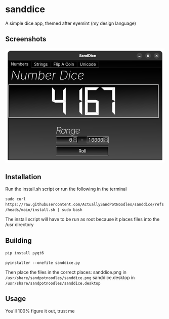 # sanddice
A simple dice app, themed after eyemint (my design language)
## Screenshots

![Screenshot](screenshot.png)

## Installation
Run the install.sh script or run the following in the terminal

`sudo curl https://raw.githubusercontent.com/ActuallySandPotNoodles/sanddice/refs/heads/main/install.sh | sudo bash`

The install script will have to be run as root because it places files into the /usr directory
## Building
`pip install pyqt6`

`pyinstaller --onefile sanddice.py`

Then place the files in the correct places:
sanddice.png in `/usr/share/sandpotnoodles/sanddice.png`
sanddice.desktop in `/usr/share/sandpotnoodles/sanddice.desktop`

## Usage
You'll 100% figure it out, trust me
